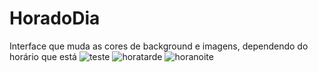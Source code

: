# HoradoDia
Interface que muda as cores de background e imagens, dependendo do horário que está
![teste](https://user-images.githubusercontent.com/70242822/134029384-55db891a-f51b-468a-b349-ce19c8a52f86.jpg)
![horatarde](https://user-images.githubusercontent.com/70242822/134208871-29358c10-0580-40b1-a9ad-d56afd5154c3.jpg)
![horanoite](https://user-images.githubusercontent.com/70242822/134208870-5c43d7a7-de7e-4a46-80b2-8103e6f94960.jpg)

